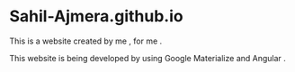 # Sahil-Ajmera.github.io

This is a website created by me , for me .

This website is being developed by using Google Materialize and Angular .
